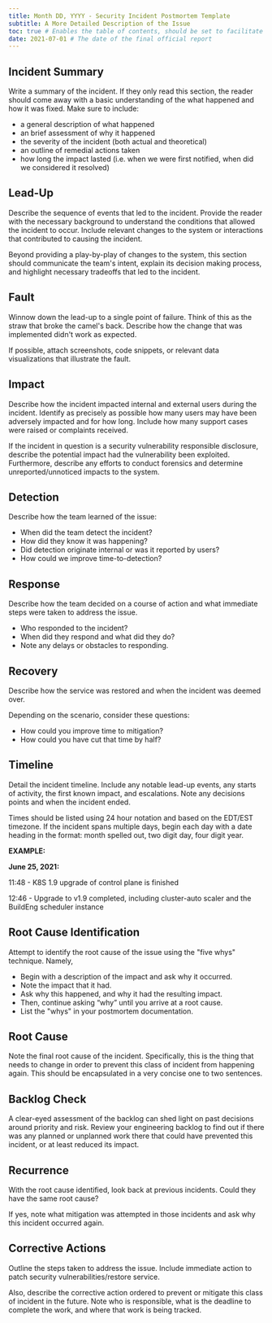 ```yaml
---
title: Month DD, YYYY - Security Incident Postmortem Template
subtitle: A More Detailed Description of the Issue
toc: true # Enables the table of contents, should be set to facilitate generating PDF reports
date: 2021-07-01 # The date of the final official report
---
```


## Incident Summary

Write a summary of the incident. If they only read this section, the reader should come away with a basic understanding of the what happened and how it was fixed. Make sure to include:

- a general description of what happened
- an brief assessment of why it happened
- the severity of the incident (both actual and theoretical)
- an outline of remedial actions taken
- how long the impact lasted (i.e. when we were first notified, when did we considered it resolved)

## Lead-Up

Describe the sequence of events that led to the incident. Provide the reader with the necessary background to understand the conditions that allowed the incident to occur. Include relevant changes to the system or interactions that contributed to causing the incident.

Beyond providing a play-by-play of changes to the system, this section should communicate the team's intent, explain its decision making process, and highlight necessary tradeoffs that led to the incident.

## Fault

Winnow down the lead-up to a single point of failure. Think of this as the straw that broke the camel's back. Describe how the change that was implemented didn't work as expected.

If possible, attach screenshots, code snippets, or relevant data visualizations that illustrate the fault.

## Impact

Describe how the incident impacted internal and external users during the incident. Identify as precisely as possible how many users may have been adversely impacted and for how long. Include how many support cases were raised or complaints received.

If the incident in question is a security vulnerability responsible disclosure, describe the potential impact had the vulnerability been exploited. Furthermore, describe any efforts to conduct forensics and determine unreported/unnoticed impacts to the system.

## Detection

Describe how the team learned of the issue:

- When did the team detect the incident?
- How did they know it was happening?
- Did detection originate internal or was it reported by users?
- How could we improve time-to-detection?

## Response

Describe how the team decided on a course of action and what immediate steps were taken to address the issue.

- Who responded to the incident?
- When did they respond and what did they do?
- Note any delays or obstacles to responding.

## Recovery

Describe how the service was restored and when the incident was deemed over.

Depending on the scenario, consider these questions:

- How could you improve time to mitigation?
- How could you have cut that time by half?

## Timeline

Detail the incident timeline. Include any notable lead-up events, any starts of activity, the first known impact, and escalations. Note any decisions points and when the incident ended.

Times should be listed using 24 hour notation and based on the EDT/EST timezone. If the incident spans multiple days, begin each day with a date heading in the format: month spelled out, two digit day, four digit year.

**EXAMPLE:**

**June 25, 2021:**

11:48 - K8S 1.9 upgrade of control plane is finished

12:46 - Upgrade to v1.9 completed, including cluster-auto scaler and the BuildEng scheduler instance

## Root Cause Identification

Attempt to identify the root cause of the issue using the "five whys" technique. Namely,

- Begin with a description of the impact and ask why it occurred.
- Note the impact that it had.
- Ask why this happened, and why it had the resulting impact.
- Then, continue asking “why” until you arrive at a root cause.
- List the "whys" in your postmortem documentation.

## Root Cause

Note the final root cause of the incident. Specifically, this is the thing that needs to change in order to prevent this class of incident from happening again. This should be encapsulated in a very concise one to two sentences.

## Backlog Check

A clear-eyed assessment of the backlog can shed light on past decisions around priority and risk. Review your engineering backlog to find out if there was any planned or unplanned work there that could have prevented this incident, or at least reduced its impact.

## Recurrence

With the root cause identified, look back at previous incidents. Could they have the same root cause?

If yes, note what mitigation was attempted in those incidents and ask why this incident occurred again.

## Corrective Actions

Outline the steps taken to address the issue. Include immediate action to patch security vulnerabilities/restore service.

Also, describe the corrective action ordered to prevent or mitigate this class of incident in the future. Note who is responsible, what is the deadline to complete the work, and where that work is being tracked.
